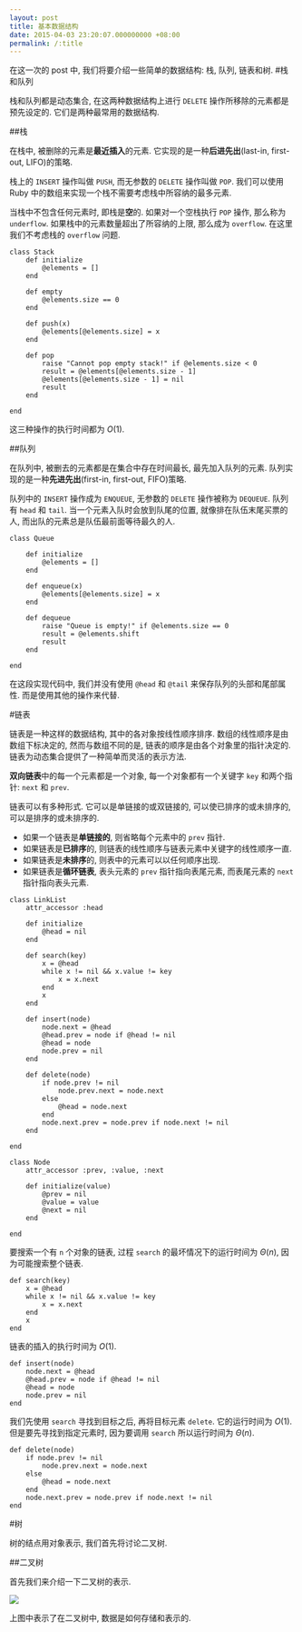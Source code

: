 ```yaml
---
layout: post
title: 基本数据结构
date: 2015-04-03 23:20:07.000000000 +08:00
permalink: /:title
---
```



在这一次的 post 中, 我们将要介绍一些简单的数据结构: 栈, 队列, 链表和树.
#栈和队列

栈和队列都是动态集合, 在这两种数据结构上进行 `DELETE` 操作所移除的元素都是预先设定的. 它们是两种最常用的数据结构.

##栈

在栈中, 被删除的元素是**最近插入**的元素. 它实现的是一种**后进先出**(last-in, first-out, LIFO)的策略. 

栈上的 `INSERT` 操作叫做 `PUSH`, 而无参数的 `DELETE` 操作叫做 `POP`. 我们可以使用 Ruby 中的数组来实现一个栈不需要考虑栈中所容纳的最多元素.

当栈中不包含任何元素时, 即栈是**空**的. 如果对一个空栈执行 `POP` 操作, 那么称为 `underflow`. 如果栈中的元素数量超出了所容纳的上限, 那么成为 `overflow`. 在这里我们不考虑栈的 `overflow` 问题.

```
class Stack
	def initialize
		@elements = []
	end
	
	def empty
		@elements.size == 0
	end

	def push(x)
		@elements[@elements.size] = x
	end

	def pop
		raise "Cannot pop empty stack!" if @elements.size < 0
		result = @elements[@elements.size - 1]
		@elements[@elements.size - 1] = nil
		result
	end

end
```

这三种操作的执行时间都为 $O(1)$.

##队列

在队列中, 被删去的元素都是在集合中存在时间最长, 最先加入队列的元素. 队列实现的是一种**先进先出**(first-in, first-out, FIFO)策略.

队列中的 `INSERT` 操作成为 `ENQUEUE`, 无参数的 `DELETE` 操作被称为 `DEQUEUE`. 队列有 `head` 和 `tail`. 当一个元素入队时会放到队尾的位置, 就像排在队伍末尾买票的人, 而出队的元素总是队伍最前面等待最久的人.

```
class Queue

	def initialize
		@elements = []
	end

	def enqueue(x)
		@elements[@elements.size] = x
	end

	def dequeue
		raise "Queue is empty!" if @elements.size == 0
		result = @elements.shift
		result
	end

end
```

在这段实现代码中, 我们并没有使用 `@head` 和 `@tail` 来保存队列的头部和尾部属性. 而是使用其他的操作来代替.

#链表

链表是一种这样的数据结构, 其中的各对象按线性顺序排序. 数组的线性顺序是由数组下标决定的, 然而与数组不同的是, 链表的顺序是由各个对象里的指针决定的. 链表为动态集合提供了一种简单而灵活的表示方法.

**双向链表**中的每一个元素都是一个对象, 每一个对象都有一个关键字 `key` 和两个指针: `next` 和 `prev`.

链表可以有多种形式. 它可以是单链接的或双链接的, 可以使已排序的或未排序的, 可以是排序的或未排序的. 

* 如果一个链表是**单链接的**, 则省略每个元素中的 `prev` 指针. 
* 如果链表是**已排序**的, 则链表的线性顺序与链表元素中关键字的线性顺序一直. 
* 如果链表是**未排序**的, 则表中的元素可以以任何顺序出现.
* 如果链表是**循环链表**, 表头元素的 `prev` 指针指向表尾元素, 而表尾元素的 `next` 指针指向表头元素.

```
class LinkList
	attr_accessor :head
	
	def initialize
		@head = nil
	end

	def search(key)
		x = @head
		while x != nil && x.value != key
			x = x.next
		end
		x
	end

	def insert(node)
		node.next = @head
		@head.prev = node if @head != nil
		@head = node
		node.prev = nil
	end

	def delete(node)
		if node.prev != nil
			node.prev.next = node.next
		else
			@head = node.next
		end
		node.next.prev = node.prev if node.next != nil
	end

end

class Node
	attr_accessor :prev, :value, :next

	def initialize(value)
		@prev = nil
		@value = value
		@next = nil
	end

end
```

要搜索一个有 `n` 个对象的链表, 过程 `search` 的最坏情况下的运行时间为 $\Theta(n)$, 因为可能搜索整个链表.

```
def search(key)
	x = @head
	while x != nil && x.value != key
		x = x.next
	end
	x
end
```

链表的插入的执行时间为 $O(1)$.

```
def insert(node)
	node.next = @head
	@head.prev = node if @head != nil
	@head = node
	node.prev = nil
end
```

我们先使用 `search` 寻找到目标之后, 再将目标元素 `delete`. 它的运行时间为 $O(1)$. 但是要先寻找到指定元素时, 因为要调用 `search` 所以运行时间为 $\Theta(n)$.

```
def delete(node)
	if node.prev != nil
		node.prev.next = node.next
	else
		@head = node.next
	end
	node.next.prev = node.prev if node.next != nil
end
```

#树

树的结点用对象表示, 我们首先将讨论二叉树.

##二叉树

首先我们来介绍一下二叉树的表示.

<img src="http://deltax.qiniudn.com/bonary-tree.png?attname=&e=1428144652&token=YJb_IPQrTSw1ox9LenQDH1HRcgHii9w_bp9ddmcz:ijsBu-QD13JsmP3BXx1jRAU2t5U" style="display:block;margin:auto"/> 

上图中表示了在二叉树中, 数据是如何存储和表示的.
